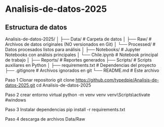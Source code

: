 # Analisis-de-datos-2025
## Estructura de datos

Analisis-de-datos-2025/
│
├── Data/ # Carpeta de datos
│ ├── Raw/ # Archivos de datos originales (NO versionados en Git)
│ └── Processed/ # Datos procesados listos para análisis
│
├── Notebooks/ # Jupyter Notebooks con análisis principales
│ └── Chile.ipynb # Notebook principal de trabajo
│
├── Reports/ # Reportes generados
├── Scripts/ # Scripts auxiliares en Python
│
├── requirements.txt # Dependencias del proyecto
├── .gitignore # Archivos ignorados en git
└── README.md # Este archivo


Paso 1 Clonar repositorio 
git clone https://github.com/typedpie/Analisis-de-datos-2025.git
cd Analisis-de-datos-2025

Paso 2 crear entorno virtual
python -m venv venv
venv\Scripts\activate #windows

Paso 3 Instalar dependencias
pip install -r requirements.txt

Paso 4 descarga de archivos
Data/Raw


